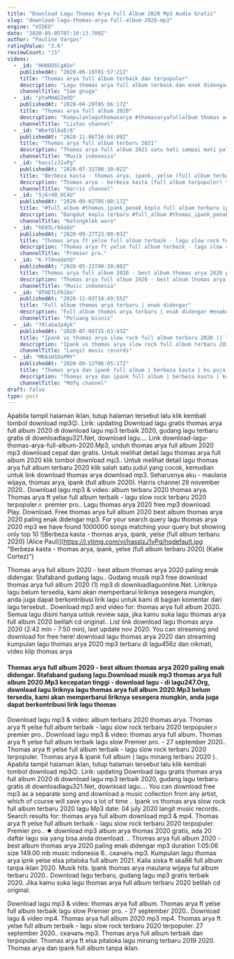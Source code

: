 ```yaml
---
title: "Download Lagu Thomas Arya Full Album 2020 Mp3 Audio Gratis"
slug: "download-lagu-thomas-arya-full-album-2020-mp3"
engine: "VIDEO"
date: "2020-05-05T07:10:13.709Z"
author: "Pauline Vargas"
ratingValue: "3.6"
reviewCount: "15"
videos:
  - _id: "HH06O5CgASo"
    publishedAt: "2020-06-19T01:57:21Z"
    title: "Thomas arya full album terbaik dan terpopuler"
    description: "Lagu thomas arya full album terbaik dan enak didengar."
    channelTitle: "Sam gnuga"
  - _id: "pYaMmW2ZeOQ"
    publishedAt: "2020-04-29T05:06:17Z"
    title: "Thomas arya full album 2020"
    description: "Kumpulanlaguthomasarya #thomasaryafullalbum thomas arya adalah penyanyi indonesia yang lebih banyak berkarier di malaysia. Ia cukup aktif dan"
    channelTitle: "Liston channel"
  - _id: "WbefQlAaEr8"
    publishedAt: "2020-11-06T16:04:09Z"
    title: "Thomas arya full album terbaru 2021"
    description: "Thomas arya full album 2021 satu hati sampai mati paling enak didengar live tanpa iklan jangan lupa di follow, shere, like dan subscribe youtube"
    channelTitle: "Musik indonesia"
  - _id: "hasslzJ1vPg"
    publishedAt: "2020-07-31T00:30:02Z"
    title: "Berbeza kasta - thomas arya, ipank, yelse (full album terbaru 2020]"
    description: "Thomas arya - berbeza kasta (full album terpopuler) tracklist: #01. 00:01 | thomas arya - berbeza kasta #02. 05:33 | ipank - apakah itu"
    channelTitle: "Harris channel"
  - _id: "Sj6r40_OC4U"
    publishedAt: "2020-09-02T05:00:17Z"
    title: "#full_album #thomas_ipank_penak_koplo full album terbaru ipank, thomas arya, versi cak met"
    description: "Dangdut koplo terbaru #full_album #thomas_ipank_penak_koplo full album terbaru ipank,"
    channelTitle: "Ketongklek woro"
  - _id: "hE85Lr94obU"
    publishedAt: "2020-09-27T23:00:03Z"
    title: "Thomas arya ft yelse full album terbaik - lagu slow rock terbaru 2020 terpopuler"
    description: "Thomas arya ft yelse full album terbaik - lagu slow rock terbaru 2020 terpopuler tracklist : 01. 00:00 thomas arya"
    channelTitle: "Premier pro."
  - _id: "K-Yl0neQeVQ"
    publishedAt: "2020-05-23T00:30:00Z"
    title: "Thomas arya full album 2020 - best album thomas arya 2020 paling enak didengar"
    description: "Thomas arya full album 2020 - best album thomas arya 2020 paling enak didengar thomas arya full album 2020 - best album thomas arya 2020 paling"
    channelTitle: "Music indonesia"
  - _id: "0THETLFR1Oo"
    publishedAt: "2020-11-03T18:49:55Z"
    title: "Full album thomas arya terbaru | enak didengar"
    description: "Full album thomas arya terbaru | enak didengar #enakemusic #fullalbum jangan lupa like, subcribe, coment, share. Tagar : thomas arya,elsa"
    channelTitle: "Peluang bisnis"
  - _id: "78laGaJp4yk"
    publishedAt: "2020-07-04T15:03:43Z"
    title: "Ipank vs thomas arya slow rock full album terbaru 2020 || lagu minang || lagu malaysia"
    description: "Ipank vs thomas arya slow rock full album terbaru 2020 kupuja puja ipank dan thomas arya full album lagu malaysia lagu minang lagu malaysia thomas"
    channelTitle: "Langit music records"
  - _id: "MRAsH1OaPMY"
    publishedAt: "2020-08-12T06:05:17Z"
    title: "Thomas arya dan ipank full album | berbeza kasta | ku puja puja [slow rock terbaru 2020] lagu minang"
    description: "Thomas arya dan ipank full album | berbeza kasta | ku puja puja [ slow rock terbaru 2020 ] lagu minang 01. Ku puja puja - ipank 02. Berbeza kasta"
    channelTitle: "Mdfq channel"
draft: false
type: post
---
```


Apabila tampil halaman iklan, tutup halaman tersebut lalu klik kembali tombol download mp3😉. Lirik: updating  Download lagu gratis thomas arya full album 2020 di download lagu mp3 terbaik 2020, gudang lagu terbaru gratis di downloadlagu321.Net, download lagu.... Link download-lagu-thomas-arya-full-album-2020.Mp3, unduh thomas arya full album 2020 mp3 download cepat dan gratis. Untuk melihat detail lagu thomas arya full album 2020 klik tombol download mp3.. Untuk melihat detail lagu thomas arya full album terbaru 2020 klik salah satu judul yang cocok, kemudian untuk link download thomas arya download mp3. Seharusnya aku - maulana wijaya, thomas arya, ipank (full album 2020). Harris channel 29 november 2020.. Download lagu mp3 &amp; video: album terbaru 2020 thomas arya. Thomas arya ft yelse full album terbaik - lagu slow rock terbaru 2020 terpopuler♬ premier pro.. Lagu thomas arya 2020 free mp3 download. Play. Download. Free thomas arya full album 2020 best album thomas arya 2020 paling enak didengar mp3. For your search query lagu thomas arya 2020 mp3 we have found 1000000 songs matching your query but showing only top 10
![Berbeza kasta - thomas arya, ipank, yelse (full album terbaru 2020] (Alice Paul)](https://i.ytimg.com/vi/hasslzJ1vPg/hqdefault.jpg "Berbeza kasta - thomas arya, ipank, yelse (full album terbaru 2020] (Katie Cortez)")

Thomas arya full album 2020 - best album thomas arya 2020 paling enak didengar. Stafaband gudang lagu.. Gudang musik mp3 free download thomas arya full album 2020 (1) mp3 di downloadlaguonline.Net. Liriknya lagu belum tersedia, kami akan memperbarui liriknya sesegera mungkin, anda juga dapat berkontribusi lirik lagu untuk kami di bagian komentar dari lagu tersebut.. Download mp3 and video for: thomas arya full album 2020. Semua lagu disini hanya untuk review saja, jika kamu suka lagu thomas arya full album 2020 belilah cd original.. List link download lagu thomas arya 2020 (2:42 min - 7:50 min), last update nov 2020. You can streaming and download for free here! download lagu thomas arya 2020 dan streaming kumpulan lagu thomas arya 2020 mp3 terbaru di lagu456z dan nikmati, video klip thomas arya
<!--inArticleAds-->

<!--galleryOne-->

#### Thomas arya full album 2020 - best album thomas arya 2020 paling enak didengar. Stafaband gudang lagu.Download musik mp3 thomas arya full album 2020.Mp3 kecepatan tinggi - download lagu - di lagu247.Org, download lagu liriknya lagu thomas arya full album 2020.Mp3 belum tersedia, kami akan memperbarui liriknya sesegera mungkin, anda juga dapat berkontribusi lirik lagu thomas
<!--inArticleAds-->

<!--galleryTwo-->

Download lagu mp3 &amp; video: album terbaru 2020 thomas arya. Thomas arya ft yelse full album terbaik - lagu slow rock terbaru 2020 terpopuler♬ premier pro.. Download lagu mp3 &amp; video: thomas arya full album. Thomas arya ft yelse full album terbaik lagu slow  Premier pro. - 27 september 2020.. Thomas arya ft yelse full album terbaik - lagu slow rock terbaru 2020 terpopuler. Thomas arya &amp; ipank full album ( lagu minang terbaru 2020 ).. Apabila tampil halaman iklan, tutup halaman tersebut lalu klik kembali tombol download mp3😉. Lirik: updating  Download lagu gratis thomas arya full album 2020 di download lagu mp3 terbaik 2020, gudang lagu terbaru gratis di downloadlagu321.Net, download lagu.... You can download free mp3 as a separate song and download a music collection from any artist, which of course will save you a lot of time .. Ipank vs thomas arya slow rock full album terbaru 2020 lagu  Mp3 date: 04 july 2020  langit music records.. Search results for: thomas arya full album download mp3 &amp; mp4. Thomas arya ft yelse full album terbaik - lagu slow rock terbaru 2020 terpopuler. Premier pro.. ★ download mp3 album arya thomas 2020 gratis, ada 20 daftar lagu sia yang bisa anda download. .. Thomas arya full album 2020 - best album thomas arya 2020 paling enak didengar mp3 duration 1:05:06 size 149.00 mb  music indonesia 6.. скачать mp3. Kumpulan lagu thomas arya ipnk yelse elsa pitaloka full album 2021. Kalia siska ft ska86 full album tanpa iklan 2020. Musik hits. Ipank thomas arya maulana wijaya ful album terbaru 2020.. Download lagu terbaru, gudang lagu mp3 gratis terbaik 2020. Jika kamu suka lagu thomas arya full album terbaru 2020 belilah cd original.
<!--galleryThree-->

Download lagu mp3 &amp; video: thomas arya full album. Thomas arya ft yelse full album terbaik lagu slow  Premier pro. - 27 september 2020.. Download lagu &amp; video mp4. Thomas arya full album 2020 mp3  mp4.  Thomas arya ft yelse full album terbaik - lagu slow rock terbaru 2020 terpopuler. 27 september 2020.. скачать mp3. Thomas arya full album terbaik dan terpopuler. Thomas arya ft elsa pitaloka lagu minang terbaru 2019 2020. Thomas arya dan ipank full album tanpa iklan.
